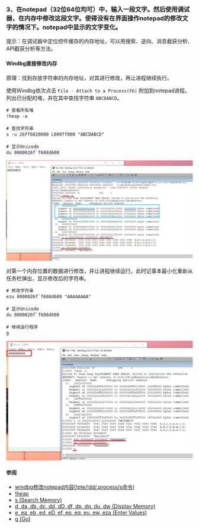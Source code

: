 ### 3、在notepad（32位64位均可）中，输入一段文字。然后使用调试器，在内存中修改这段文字。使得没有在界面操作notepad的修改文字的情况下。notepad中显示的文字变化。

提示：在调试器中定位控件缓存的内存地址，可以用搜索、逆向、消息截获分析、API截获分析等方法。

#### Windbg直接修改内存

原理：找到存放字符串的内存地址，对其进行修改，再让进程继续执行。

使用Windbg依次点击 `File - Attach to a Process(F6)` 附加到notepad进程。列出已分配的堆，并在其中查找字符串 `ABCDABCD`。

```
# 查看所有堆
!heap -a

# 查找字符串
s -u 26ff6020000 L000ff000 "ABCDABCD"

# 显示Unicode
du 0000026f`f608d600
```

![](attach.jpg)

对第一个内存位置的数据进行修改，并让进程继续运行。此时记事本最小化重新从任务栏弹出，显示修改后的字符串。

```
# 修改字符串
ezu 0000026f`f608d600 "AAAAAAAA"

# 显示Unicode
du 0000026f`f608d600

# 继续运行程序
g
```

![](ezu.jpg)

#### 参阅
- [windbg修改notepad内容(!pte/!dd/.process/s命令)](https://blog.csdn.net/lixiangminghate/article/details/53086667)
- [!heap](https://docs.microsoft.com/en-us/windows-hardware/drivers/debugger/-heap)
- [s (Search Memory)](https://docs.microsoft.com/en-us/windows-hardware/drivers/debugger/s--search-memory-)
- [d, da, db, dc, dd, dD, df, dp, dq, du, dw (Display Memory)](https://docs.microsoft.com/en-us/windows-hardware/drivers/debugger/d--da--db--dc--dd--dd--df--dp--dq--du--dw--dw--dyb--dyd--display-memor)
- [e, ea, eb, ed, eD, ef, ep, eq, eu, ew, eza (Enter Values)](https://docs.microsoft.com/en-us/windows-hardware/drivers/debugger/e--ea--eb--ed--ed--ef--ep--eq--eu--ew--eza--ezu--enter-values-)
- [g (Go)](https://docs.microsoft.com/en-us/windows-hardware/drivers/debugger/g--go-)